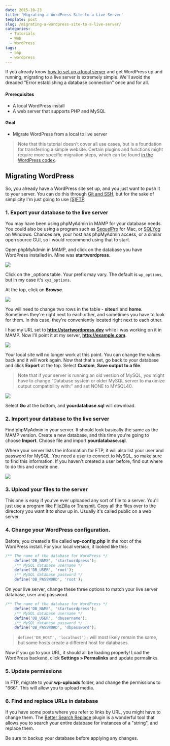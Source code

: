 ```yaml
---
date: 2015-10-23
title: 'Migrating a WordPress Site to a Live Server'
template: post
slug: /migrating-a-wordpress-site-to-a-live-server/
categories:
  - Tutorials
  - Web
  - WordPress
tags:
  - php
  - wordpress
---
```


If you already know [how to set up a local server](http://taniarascia.com/local-environment) and get WordPress up and running, migrating to a live server is extremely simple. We'll avoid the dreaded "Error establishing a database connection" once and for all.

#### Prerequisites

- A local WordPress install
- A web server that supports PHP and MySQL

#### Goal

- Migrate WordPress from a local to live server

> Note that this tutorial doesn't cover all use cases, but is a foundation for transferring a simple website. Certain plugins and functions might require more specific migration steps, which can be found [in the WordPress codex](https://codex.wordpress.org/Moving_WordPress).

## Migrating WordPress

So, you already have a WordPress site set up, and you just want to push it to your server. You can do this through [Git and SSH](http://www.taniarascia.com/getting-started-with-git/), but for the sake of simplicity I'm just going to use [(S)FTP](https://en.wikipedia.org/wiki/File_Transfer_Protocol).

### 1. Export your database to the live server

You may have been using phpMyAdmin in MAMP for your database needs. You could also be using a program such as [SequelPro](http://www.sequelpro.com/) for Mac, or [SQLYog](https://www.webyog.com/) on Windows. Chances are, your host has phpMyAdmin access, or a similar open source GUI, so I would recommend using that to start.

Open phpMyAdmin in MAMP, and click on the database you have WordPress installed in. Mine was **startwordpress**.

![](https://www.taniarascia.com/wp-content/uploads/Screen-Shot-2015-10-22-at-9.19.23-PM.png)

Click on the \_options table. Your prefix may vary. The default is `wp_options`, but in my case it's `xyz_options`.

At the top, click on **Browse**.

![](https://www.taniarascia.com/wp-content/uploads/Screen-Shot-2015-10-22-at-9.27.25-PM.png)

You will need to change two rows in the table - **siteurl** and **home**. Sometimes they're right next to each other, and sometimes you have to look for them. In this case, they're conveniently located right next to each other.

I had my URL set to **http://startwordpress.dev** while I was working on it in MAMP. Now I'll point it at my server, **http://example.com**.

![](https://www.taniarascia.com/wp-content/uploads/Screen-Shot-2015-10-22-at-9.31.36-PM.png)

Your local site will no longer work at this point. You can change the values back and it will work again. Now that that's set, go back to your database and click **Export** at the top. Select **Custom**, **Save output to a file**.

> Note that if your server is running an old version of MySQL, you might have to change "Database system or older MySQL server to maximize output compatibility with:" and set NONE to MYSQL40.

![](https://www.taniarascia.com/wp-content/uploads/Screen-Shot-2015-10-22-at-9.42.40-PM.png)

Select **Go** at the bottom, and **yourdatabase.sql** will download.

### 2. Import your database to the live server

Find phpMyAdmin in your server. It should look basically the same as the MAMP version. Create a new database, and this time you're going to choose **Import**. Choose file and import **yourdatabase.sql**.

Where your server lists the information for FTP, it will also list your user and password for MySQL. You need a user to connect to MySQL, so make sure to find this information. If you haven't created a user before, find out where to do this and create one.

![](https://www.taniarascia.com/wp-content/uploads/Screen-Shot-2015-10-22-at-9.55.28-PM.png)

### 3. Upload your files to the server

This one is easy if you've ever uploaded any sort of file to a server. You'll just use a program like [FileZilla](https://filezilla-project.org/) or [Transmit](https://panic.com/transmit/). Copy all the files over to the directory you want it to show up in. Usually it's called public on a web server.

### 4. Change your WordPress configuration.

Before, you created a file called **wp-config.php** in the root of the WordPress install. For your local version, it looked like this:

```php
/** The name of the database for WordPress */
    define('DB_NAME', 'startwordpress');
    /** MySQL database username */
    define('DB_USER', 'root');
    /** MySQL database password */
    define('DB_PASSWORD', 'root');
```

On your live server, change these three options to match your live server database, user and password.

```php
/** The name of the database for WordPress */
    define('DB_NAME', 'startwordpress');
    /** MySQL database username */
    define('DB_USER', 'dbusername');
    /** MySQL database password */
    define('DB_PASSWORD', 'dbpassword');
```

> `define('DB_HOST', 'localhost');` will most likely remain the same, but some hosts create a different host for databases.

Now if you go to your URL, it should all be loading properly! Load the WordPress backend, click **Settings > Permalinks** and update permalinks.

### 5. Update permissions

In FTP, migrate to your **wp-uploads** folder, and change the permissions to "666". This will allow you to upload media.

### 6. Find and replace URLs in database

If you have some posts where you refer to links by URL, you might have to change them. The [Better Search Replace](https://wordpress.org/plugins/better-search-replace/) plugin is a wonderful tool that allows you to search your entire database for instances of a "string", and replace them.

Be sure to backup your database before applying any changes.
